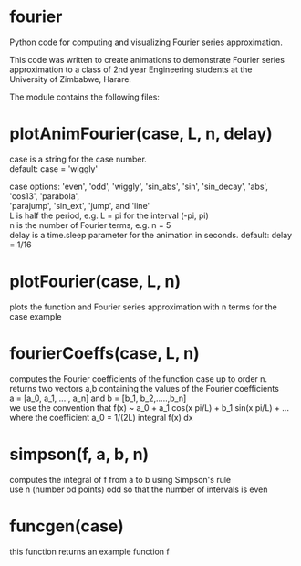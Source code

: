 # fourier
Python code for computing and visualizing Fourier series approximation. <br/>

This code was written to create animations to demonstrate Fourier series
approximation to a class of 2nd year Engineering students at the <br/>
University of Zimbabwe, Harare. <br/>

The module contains the following files: <br/>

# plotAnimFourier(case, L, n, delay) <br/>
case is a string for the case number. <br/>
default: case = 'wiggly' <br/>

case options: 'even', 'odd', 'wiggly', 'sin_abs', 'sin', 'sin_decay', 'abs', 'cos13', 'parabola', <br/>
                'parajump', 'sin_ext', 'jump', and 'line'  <br/>
L is half the period, e.g. L = pi for the interval (-pi, pi) <br/>
n is the number of Fourier terms, e.g. n = 5 <br/>
delay is a time.sleep parameter for the animation in seconds. default: delay = 1/16  <br/>

# plotFourier(case, L, n) <br/>
plots the function and Fourier series approximation with n terms for the case example <br/>

# fourierCoeffs(case, L, n) <br/>
computes the Fourier coefficients of the function case up to order n. <br/>
returns two vectors a,b containing the values of the Fourier coefficients <br/>
a = [a_0, a_1, ...., a_n] and b = [b_1, b_2,.....,b_n]  <br/>
we use the convention that f(x) ~ a_0 + a_1 cos(x pi/L) + b_1 sin(x pi/L) + ... <br/>
where the coefficient a_0 = 1/(2L) integral f(x) dx  <br/>

# simpson(f, a, b, n)   <br/>
computes the integral of f from a to b using Simpson's rule  <br/>
use n (number od points) odd so that the number of intervals is even  <br/>

# funcgen(case) <br/>
this function returns an example function f




